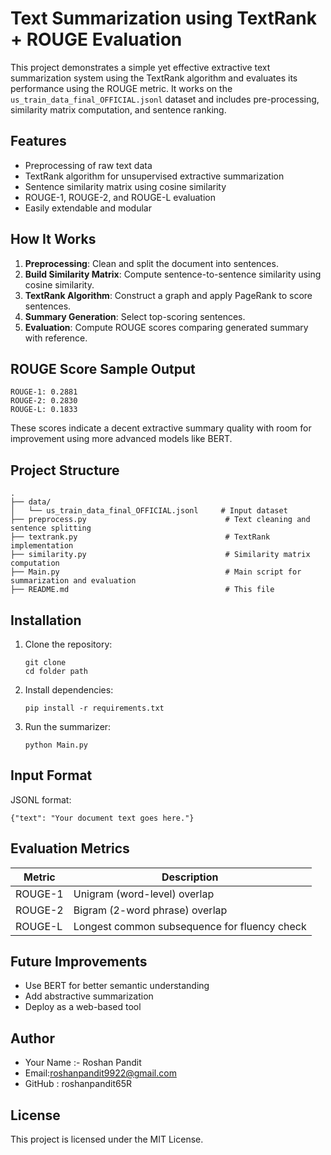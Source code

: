 
# Text Summarization using TextRank + ROUGE Evaluation

This project demonstrates a simple yet effective extractive text summarization system using the TextRank algorithm and evaluates its performance using the ROUGE metric. It works on the `us_train_data_final_OFFICIAL.jsonl` dataset and includes pre-processing, similarity matrix computation, and sentence ranking.

## Features
- Preprocessing of raw text data
- TextRank algorithm for unsupervised extractive summarization
- Sentence similarity matrix using cosine similarity
- ROUGE-1, ROUGE-2, and ROUGE-L evaluation
- Easily extendable and modular

## How It Works
1. **Preprocessing**: Clean and split the document into sentences.
2. **Build Similarity Matrix**: Compute sentence-to-sentence similarity using cosine similarity.
3. **TextRank Algorithm**: Construct a graph and apply PageRank to score sentences.
4. **Summary Generation**: Select top-scoring sentences.
5. **Evaluation**: Compute ROUGE scores comparing generated summary with reference.

## ROUGE Score Sample Output
```
ROUGE-1: 0.2881
ROUGE-2: 0.2830
ROUGE-L: 0.1833
```

These scores indicate a decent extractive summary quality with room for improvement using more advanced models like BERT.

## Project Structure
```
.
├── data/
│   └── us_train_data_final_OFFICIAL.jsonl     # Input dataset
├── preprocess.py                               # Text cleaning and sentence splitting
├── textrank.py                                 # TextRank implementation
├── similarity.py                               # Similarity matrix computation
├── Main.py                                     # Main script for summarization and evaluation
├── README.md                                   # This file
```

## Installation
1. Clone the repository:
   ```
   git clone 
   cd folder path
   ```

2. Install dependencies:
   ```
   pip install -r requirements.txt
   ```

3. Run the summarizer:
   ```
   python Main.py
   ```

## Input Format
JSONL format:
```
{"text": "Your document text goes here."}
```

## Evaluation Metrics
| Metric    | Description                                 |
|-----------|---------------------------------------------|
| ROUGE-1   | Unigram (word-level) overlap                 |
| ROUGE-2   | Bigram (2-word phrase) overlap               |
| ROUGE-L   | Longest common subsequence for fluency check |

## Future Improvements
- Use BERT for better semantic understanding
- Add abstractive summarization
- Deploy as a web-based tool

## Author
- Your Name :- Roshan Pandit
- Email:roshanpandit9922@gmail.com
- GitHub : roshanpandit65R

## License
This project is licensed under the MIT License.
